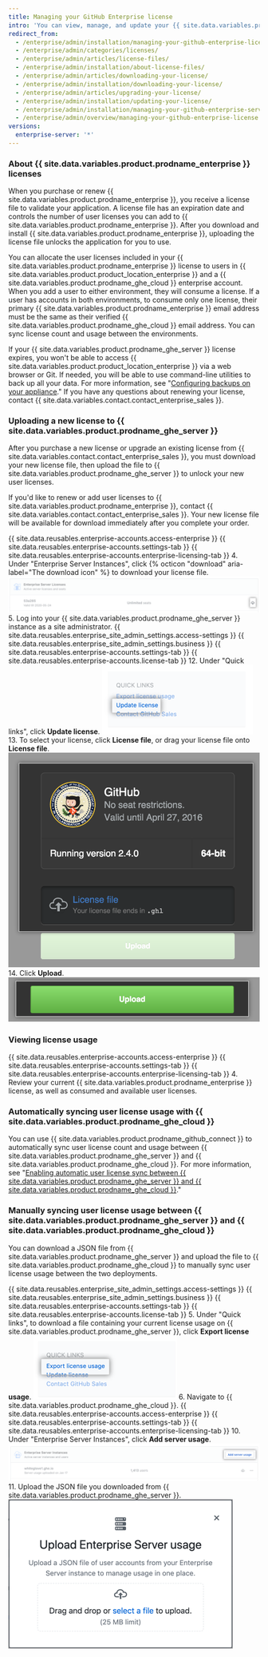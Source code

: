 ```yaml
---
title: Managing your GitHub Enterprise license
intro: 'You can view, manage, and update your {{ site.data.variables.product.prodname_enterprise }} license.'
redirect_from:
  - /enterprise/admin/installation/managing-your-github-enterprise-license
  - /enterprise/admin/categories/licenses/
  - /enterprise/admin/articles/license-files/
  - /enterprise/admin/installation/about-license-files/
  - /enterprise/admin/articles/downloading-your-license/
  - /enterprise/admin/installation/downloading-your-license/
  - /enterprise/admin/articles/upgrading-your-license/
  - /enterprise/admin/installation/updating-your-license/
  - /enterprise/admin/installation/managing-your-github-enterprise-server-license
  - /enterprise/admin/overview/managing-your-github-enterprise-license
versions:
  enterprise-server: '*'
---
```


### About {{ site.data.variables.product.prodname_enterprise }} licenses

When you purchase or renew {{ site.data.variables.product.prodname_enterprise }}, you receive a license file to validate your application. A license file has an expiration date and controls the number of user licenses you can add to {{ site.data.variables.product.prodname_enterprise }}. After you download and install {{ site.data.variables.product.prodname_enterprise }}, uploading the license file unlocks the application for you to use.

You can allocate the user licenses included in your {{ site.data.variables.product.prodname_enterprise }} license to users in {{ site.data.variables.product.product_location_enterprise }} and a {{ site.data.variables.product.prodname_ghe_cloud }} enterprise account. When you add a user to either environment, they will consume a license. If a user has accounts in both environments, to consume only one license, their primary {{ site.data.variables.product.prodname_enterprise }} email address must be the same as their verified {{ site.data.variables.product.prodname_ghe_cloud }} email address. You can sync license count and usage between the environments.

If your {{ site.data.variables.product.prodname_ghe_server }} license expires, you won't be able to access {{ site.data.variables.product.product_location_enterprise }} via a web browser or Git. If needed, you will be able to use command-line utilities to back up all your data. For more information, see "[Configuring backups on your appliance](/enterprise/admin/guides/installation/configuring-backups-on-your-appliance)." If you have any questions about renewing your license, contact {{ site.data.variables.contact.contact_enterprise_sales }}.

### Uploading a new license to {{ site.data.variables.product.prodname_ghe_server }}  

After you purchase a new license or upgrade an existing license from {{ site.data.variables.contact.contact_enterprise_sales }}, you must download your new license file, then upload the file to {{ site.data.variables.product.prodname_ghe_server }} to unlock your new user licenses.

If you'd like to renew or add user licenses to {{ site.data.variables.product.prodname_enterprise }}, contact {{ site.data.variables.contact.contact_enterprise_sales }}. Your new license file will be available for download immediately after you complete your order.

{{ site.data.reusables.enterprise-accounts.access-enterprise }}
{{ site.data.reusables.enterprise-accounts.settings-tab }}
{{ site.data.reusables.enterprise-accounts.enterprise-licensing-tab }}
4. Under "Enterprise Server Instances", click {% octicon "download" aria-label="The download icon" %} to download your license file.
  ![Download GitHub Enterprise Server license](/assets/images/help/business-accounts/download-ghes-license.png)
5. Log into your {{ site.data.variables.product.prodname_ghe_server }} instance as a site administrator.
{{ site.data.reusables.enterprise_site_admin_settings.access-settings }}
{{ site.data.reusables.enterprise_site_admin_settings.business }}
{{ site.data.reusables.enterprise-accounts.settings-tab }}
{{ site.data.reusables.enterprise-accounts.license-tab }}
12. Under "Quick links", click **Update license**.
  ![Update license link](/assets/images/enterprise/business-accounts/update-license-link.png)
13. To select your license, click **License file**, or drag your license file onto **License file**.
  ![Upload license file](/assets/images/enterprise/management-console/upload-license.png)
14. Click **Upload**.
  ![Begin upgrade](/assets/images/enterprise/management-console/begin-upload.png)

### Viewing license usage

{{ site.data.reusables.enterprise-accounts.access-enterprise }}
{{ site.data.reusables.enterprise-accounts.settings-tab }}
{{ site.data.reusables.enterprise-accounts.enterprise-licensing-tab }}
4. Review your current {{ site.data.variables.product.prodname_enterprise }} license, as well as consumed and available user licenses.

### Automatically syncing user license usage with {{ site.data.variables.product.prodname_ghe_cloud }}

You can use {{ site.data.variables.product.prodname_github_connect }} to automatically sync user license count and usage between {{ site.data.variables.product.prodname_ghe_server }} and {{ site.data.variables.product.prodname_ghe_cloud }}. For more information, see "[Enabling automatic user license sync between {{ site.data.variables.product.prodname_ghe_server }} and {{ site.data.variables.product.prodname_ghe_cloud }}](/enterprise/{{currentVersion}}/admin/installation/enabling-automatic-user-license-sync-between-github-enterprise-server-and-github-enterprise-cloud)."

### Manually syncing user license usage between {{ site.data.variables.product.prodname_ghe_server }} and {{ site.data.variables.product.prodname_ghe_cloud }}

You can download a JSON file from {{ site.data.variables.product.prodname_ghe_server }} and upload the file to {{ site.data.variables.product.prodname_ghe_cloud }} to manually sync user license usage between the two deployments.

{{ site.data.reusables.enterprise_site_admin_settings.access-settings }}
{{ site.data.reusables.enterprise_site_admin_settings.business }}
{{ site.data.reusables.enterprise-accounts.settings-tab }}
{{ site.data.reusables.enterprise-accounts.license-tab }}
5. Under "Quick links", to download a file containing your current license usage on {{ site.data.variables.product.prodname_ghe_server }}, click **Export license usage**.
  ![Export license usage link](/assets/images/enterprise/business-accounts/export-license-usage-link.png)
6. Navigate to {{ site.data.variables.product.prodname_ghe_cloud }}.
{{ site.data.reusables.enterprise-accounts.access-enterprise }}
{{ site.data.reusables.enterprise-accounts.settings-tab }}
{{ site.data.reusables.enterprise-accounts.enterprise-licensing-tab }}
10. Under "Enterprise Server Instances", click **Add server usage**.
  ![Upload GitHub Enterprise Servers usage link](/assets/images/help/business-accounts/upload-ghe-server-usage-link.png)
11. Upload the JSON file you downloaded from {{ site.data.variables.product.prodname_ghe_server }}.
  ![Drag and drop or select a file to upload](/assets/images/help/business-accounts/upload-ghe-server-usage-file.png)
